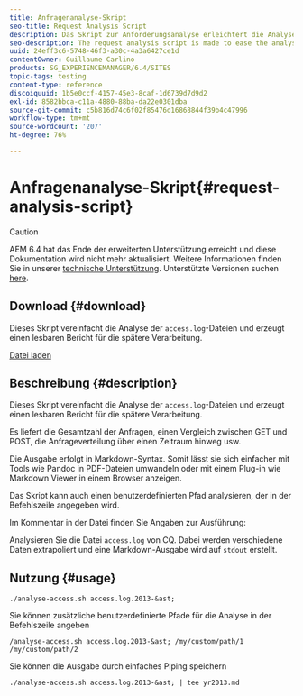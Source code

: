 ```yaml
---
title: Anfragenanalyse-Skript
seo-title: Request Analysis Script
description: Das Skript zur Anforderungsanalyse erleichtert die Analyse der access.log-Dateien, die einen lesbaren Bericht zur späteren Verarbeitung erzeugen
seo-description: The request analysis script is made to ease the analysis of the access.log files producing a readable report for later processing
uuid: 24eff3c6-5748-46f3-a30c-4a3a6427ce1d
contentOwner: Guillaume Carlino
products: SG_EXPERIENCEMANAGER/6.4/SITES
topic-tags: testing
content-type: reference
discoiquuid: 1b5e0ccf-4157-45e3-8caf-1d6739d7d9d2
exl-id: 8582bbca-c11a-4880-88ba-da22e0301dba
source-git-commit: c5b816d74c6f02f85476d16868844f39b4c47996
workflow-type: tm+mt
source-wordcount: '207'
ht-degree: 76%

---
```


# Anfragenanalyse-Skript{#request-analysis-script}

>[!CAUTION]
>
>AEM 6.4 hat das Ende der erweiterten Unterstützung erreicht und diese Dokumentation wird nicht mehr aktualisiert. Weitere Informationen finden Sie in unserer [technische Unterstützung](https://helpx.adobe.com/de/support/programs/eol-matrix.html). Unterstützte Versionen suchen [here](https://experienceleague.adobe.com/docs/?lang=de).

## Download {#download}

Dieses Skript vereinfacht die Analyse der `access.log`-Dateien und erzeugt einen lesbaren Bericht für die spätere Verarbeitung.

[Datei laden](assets/analyse-access.sh)

## Beschreibung {#description}

Dieses Skript vereinfacht die Analyse der `access.log`-Dateien und erzeugt einen lesbaren Bericht für die spätere Verarbeitung.

Es liefert die Gesamtzahl der Anfragen, einen Vergleich zwischen GET und POST, die Anfrageverteilung über einen Zeitraum hinweg usw.

Die Ausgabe erfolgt in Markdown-Syntax. Somit lässt sie sich einfacher mit Tools wie Pandoc in PDF-Dateien umwandeln oder mit einem Plug-in wie Markdown Viewer in einem Browser anzeigen.

Das Skript kann auch einen benutzerdefinierten Pfad analysieren, der in der Befehlszeile angegeben wird.

Im Kommentar in der Datei finden Sie Angaben zur Ausführung:

Analysieren Sie die Datei `access.log` von CQ. Dabei werden verschiedene Daten extrapoliert und eine Markdown-Ausgabe wird auf `stdout` erstellt.

## Nutzung {#usage}

`./analyse-access.sh access.log.2013-&ast;`

Sie können zusätzliche benutzerdefinierte Pfade für die Analyse in der Befehlszeile angeben

`/analyse-access.sh access.log.2013-&ast; /my/custom/path/1 /my/custom/path/2`

Sie können die Ausgabe durch einfaches Piping speichern

`./analyse-access.sh access.log.2013-&ast; | tee yr2013.md`
